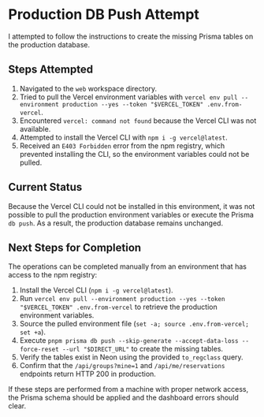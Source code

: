 # Production DB Push Attempt

I attempted to follow the instructions to create the missing Prisma tables on the production database.

## Steps Attempted

1. Navigated to the `web` workspace directory.
2. Tried to pull the Vercel environment variables with `vercel env pull --environment production --yes --token "$VERCEL_TOKEN" .env.from-vercel`.
3. Encountered `vercel: command not found` because the Vercel CLI was not available.
4. Attempted to install the Vercel CLI with `npm i -g vercel@latest`.
5. Received an `E403 Forbidden` error from the npm registry, which prevented installing the CLI, so the environment variables could not be pulled.

## Current Status

Because the Vercel CLI could not be installed in this environment, it was not possible to pull the production environment variables or execute the Prisma `db push`. As a result, the production database remains unchanged.

## Next Steps for Completion

The operations can be completed manually from an environment that has access to the npm registry:

1. Install the Vercel CLI (`npm i -g vercel@latest`).
2. Run `vercel env pull --environment production --yes --token "$VERCEL_TOKEN" .env.from-vercel` to retrieve the production environment variables.
3. Source the pulled environment file (`set -a; source .env.from-vercel; set +a`).
4. Execute `pnpm prisma db push --skip-generate --accept-data-loss --force-reset --url "$DIRECT_URL"` to create the missing tables.
5. Verify the tables exist in Neon using the provided `to_regclass` query.
6. Confirm that the `/api/groups?mine=1` and `/api/me/reservations` endpoints return HTTP 200 in production.

If these steps are performed from a machine with proper network access, the Prisma schema should be applied and the dashboard errors should clear.

